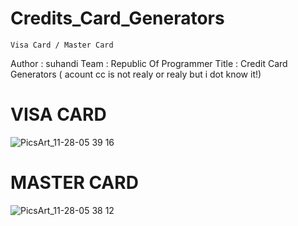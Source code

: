 # Credits_Card_Generators
<code>Visa Card / Master Card</code>

Author : suhandi
Team : Republic Of Programmer
Title : Credit Card Generators ( acount cc is not realy or realy but i dot know it!)


# VISA CARD
![PicsArt_11-28-05 39 16](https://user-images.githubusercontent.com/53260744/69799644-4847f300-1206-11ea-918b-1b5f6cfcffe2.jpg)

# MASTER CARD
![PicsArt_11-28-05 38 12](https://user-images.githubusercontent.com/53260744/69799680-57c73c00-1206-11ea-9345-294b858201f3.jpg)
